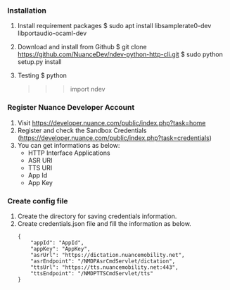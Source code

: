 ### Installation

1. Install requirement packages
    $ sudo apt install libsamplerate0-dev libportaudio-ocaml-dev


2. Download and install from Github
    $ git clone https://github.com/NuanceDev/ndev-python-http-cli.git
    $ sudo python setup.py install

3. Testing
    $ python
    >>> import ndev


### Register Nuance Developer Account

1. Visit https://developer.nuance.com/public/index.php?task=home
2. Register and check the Sandbox Credentials (https://developer.nuance.com/public/index.php?task=credentials)
3. You can get informations as below:
    * HTTP Interface Applications
    - ASR URI
    - TTS URI
    - App Id
    - App Key


### Create config file
1. Create the directory for saving credentials information.
2. Create credentials.json file and fill the information as below.
    ```
    {
        "appId": "AppId",
        "appKey": "AppKey",
        "asrUrl": "https://dictation.nuancemobility.net",
        "asrEndpoint": "/NMDPAsrCmdServlet/dictation",
        "ttsUrl": "https://tts.nuancemobility.net:443",
        "ttsEndpoint": "/NMDPTTSCmdServlet/tts"
    }
    ```

